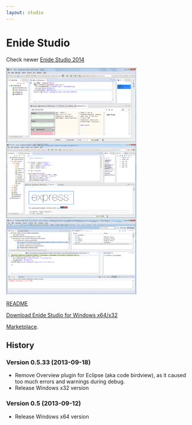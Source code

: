 ```yaml
---
layout: studio
---
```


# Enide Studio

Check newer [Enide Studio 2014](2014)

<a href="/img/Nodeclipse-NTS-Hello-world.png">
<img alt="Nodeclipse 0.4.10 overview" src="/img/Nodeclipse-NTS-Hello-world.png" width="350" height="200" /></a>            	
            	
<a href="/img/Nodeclipse-NTS-0410-overview.png">
<img alt="Nodeclipse 0.4.10 overview" src="/img/Nodeclipse-NTS-0410-overview.png" width="350" height="200" /></a>            	

<a href="/img/Nodeclipse-1-debugging.png">
<img alt="Nodeclipse 0.4.10 overview" src="/img/Nodeclipse-1-debugging.png" width="350" height="200" /></a>            	

[README](README)

[Download Enide Studio for Windows x64/x32](https://sourceforge.net/projects/nodeclipse/files/Enide-Studio/)

<p><a href="http://marketplace.eclipse.org/content/enide-studio">Marketplace</a>.</p>
            	
## History

### Version 0.5.33 (2013-09-18)

- Remove Overview plugin for Eclipse (aka code birdview), as it caused too much errors and warnings during debug.
- Release Windows x32 version

### Version 0.5 (2013-09-12)

- Release Windows x64 version
            	


